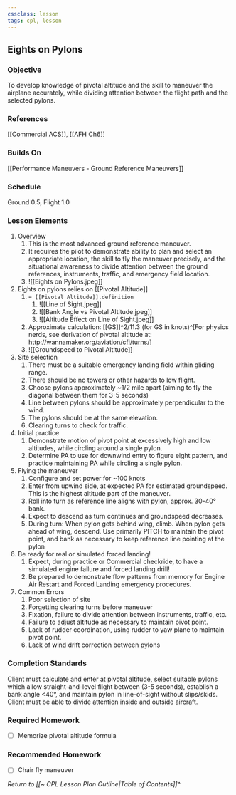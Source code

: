 ```yaml
---
cssclass: lesson
tags: cpl, lesson
---
```

## Eights on Pylons

### Objective
To develop knowledge of pivotal altitude and the skill to maneuver the airplane accurately, while dividing attention between the flight path and the selected pylons.

### References
[[Commercial ACS]], [[AFH Ch6]]

### Builds On
[[Performance Maneuvers - Ground Reference Maneuvers]]

### Schedule
Ground 0.5, Flight 1.0

### Lesson Elements 
1. Overview
	1. This is the most advanced ground reference maneuver.
	2. It requires the pilot to demonstrate ability to plan and select an appropriate location, the skill to fly the maneuver precisely, and the situational awareness to divide attention between the ground references, instruments, traffic, and emergency field location.
	3. ![[Eights on Pylons.jpeg]]
2. Eights on pylons relies on [[Pivotal Altitude]]
	1. `= [[Pivotal Altitude]].definition`
		1. ![[Line of Sight.jpeg]]
		2. ![[Bank Angle vs Pivotal Altitude.jpeg]]
		3. ![[Altitude Effect on Line of Sight.jpeg]]
	2. Approximate calculation: [[GS]]^2/11.3 (for GS in knots)^[For physics nerds, see derivation of pivotal altitude at: http://wannamaker.org/aviation/cfi/turns/]
	3. ![[Groundspeed to Pivotal Altitude]]
5. Site selection
	1. There must be a suitable emergency landing field within gliding range.
	2. There should be no towers or other hazards to low flight.
	3. Choose pylons approximately ~1/2 mile apart (aiming to fly the diagonal between them for 3-5 seconds)
	4. Line between pylons should be approximately perpendicular to the wind.
	5. The pylons should be at the same elevation.
	6. Clearing turns to check for traffic.
6. Initial practice
	1. Demonstrate motion of pivot point at excessively high and low altitudes, while circling around a single pylon.
	2. Determine PA to use for downwind entry to figure eight pattern, and practice maintaining PA while circling a single pylon.
7. Flying the maneuver
	1. Configure and set power for ~100 knots
	2. Enter from upwind side, at expected PA for estimated groundspeed. This is the highest altitude part of the maneuver.
	3. Roll into turn as reference line aligns with pylon, approx. 30-40° bank.
	4. Expect to descend as turn continues and groundspeed decreases.
	5. During turn: When pylon gets behind wing, climb. When pylon gets ahead of wing, descend. Use primarily PITCH to maintain the pivot point, and bank as necessary to keep reference line pointing at the pylon
8. Be ready for real or simulated forced landing!
	1. Expect, during practice or Commercial checkride, to have a simulated engine failure and forced landing drill!
	2. Be prepared to demonstrate flow patterns from memory for Engine Air Restart and Forced Landing emergency procedures.
9. Common Errors
	1. Poor selection of site
	2. Forgetting clearing turns before maneuver
	3. Fixation, failure to divide attention between instruments, traffic, etc.
	4. Failure to adjust altitude as necessary to maintain pivot point.
	5. Lack of rudder coordination, using rudder to yaw plane to maintain pivot point.
	6. Lack of wind drift correction between pylons

### Completion Standards
Client must calculate and enter at pivotal altitude, select suitable pylons which allow straight-and-level flight between (3-5 seconds), establish a bank angle <40°, and maintain pylon in line-of-sight without slips/skids. Client must be able to divide attention inside and outside aircraft.

### Required Homework
 
- [ ] Memorize pivotal altitude formula

### Recommended Homework 
- [ ] Chair fly maneuver

*Return to [[~ CPL Lesson Plan Outline|Table of Contents]]^*